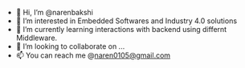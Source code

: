 - 👋 Hi, I’m @narenbakshi
- 👀 I’m interested in Embedded Softwares and Industry 4.0 solutions
- 🌱 I’m currently learning interactions with backend using differnt Middleware.
- 💞️ I’m looking to collaborate on ...
- 📫 You can reach me @naren0105@gmail.com

<!---
narenbakshi/narenbakshi is a ✨ special ✨ repository because its `README.md` (this file) appears on your GitHub profile.
You can click the Preview link to take a look at your changes.
--->
